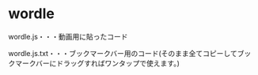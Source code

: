# wordle
wordle.js・・・動画用に貼ったコード

wordle.js.txt・・・ブックマークバー用のコード(そのまま全てコピーしてブックマークバーにドラッグすればワンタップで使えます。)
